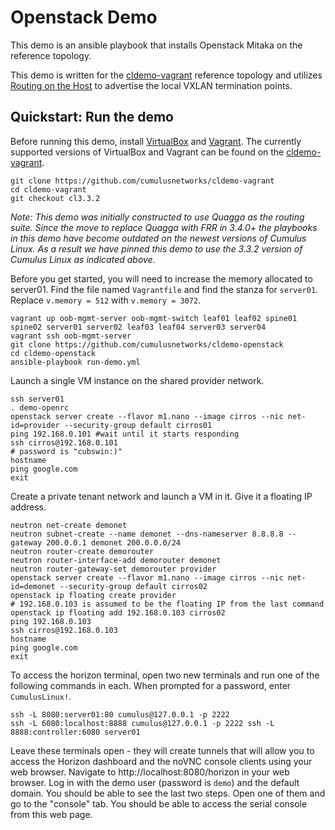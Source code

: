 Openstack Demo
==============
This demo is an ansible playbook that installs Openstack Mitaka on the reference topology.

This demo is written for the [cldemo-vagrant](https://github.com/cumulusnetworks/cldemo-vagrant) reference topology and utilizes
[Routing on the Host](https://github.com/cumulusnetworks/cldemo-roh-ansible) to advertise the local VXLAN termination points.


Quickstart: Run the demo
------------------------
Before running this demo, install [VirtualBox](https://www.virtualbox.org/wiki/Download_Old_Builds) and [Vagrant](https://releases.hashicorp.com/vagrant/). The currently supported versions of VirtualBox and Vagrant can be found on the [cldemo-vagrant](https://github.com/cumulusnetworks/cldemo-vagrant).

    git clone https://github.com/cumulusnetworks/cldemo-vagrant
    cd cldemo-vagrant
    git checkout cl3.3.2

*Note: This demo was initially constructed to use Quagga as the routing suite. Since the move to replace Quagga with FRR in 3.4.0+ the playbooks in this demo have become outdated on the newest versions of Cumulus Linux. As a result we have pinned this demo to use the 3.3.2 version of Cumulus Linux as indicated above.*

Before you get started, you will need to increase the memory allocated to server01.
Find the file named `Vagrantfile` and find the stanza for `server01`. Replace
`v.memory = 512` with `v.memory = 3072`.

    vagrant up oob-mgmt-server oob-mgmt-switch leaf01 leaf02 spine01 spine02 server01 server02 leaf03 leaf04 server03 server04
    vagrant ssh oob-mgmt-server
    git clone https://github.com/cumulusnetworks/cldemo-openstack
    cd cldemo-openstack
    ansible-playbook run-demo.yml


Launch a single VM instance on the shared provider network.

    ssh server01
    . demo-openrc
    openstack server create --flavor m1.nano --image cirros --nic net-id=provider --security-group default cirros01
    ping 192.168.0.101 #wait until it starts responding
    ssh cirros@192.168.0.101
    # password is "cubswin:)"
    hostname
    ping google.com
    exit

Create a private tenant network and launch a VM in it. Give it a floating IP address.

    neutron net-create demonet
    neutron subnet-create --name demonet --dns-nameserver 8.8.8.8 --gateway 200.0.0.1 demonet 200.0.0.0/24
    neutron router-create demorouter
    neutron router-interface-add demorouter demonet
    neutron router-gateway-set demorouter provider
    openstack server create --flavor m1.nano --image cirros --nic net-id=demonet --security-group default cirros02
    openstack ip floating create provider
    # 192.168.0.103 is assumed to be the floating IP from the last command
    openstack ip floating add 192.168.0.103 cirros02
    ping 192.168.0.103
    ssh cirros@192.168.0.103
    hostname
    ping google.com
    exit


To access the horizon terminal, open two new terminals and run one of the
following commands in each. When prompted for a password, enter `CumulusLinux!`.

    ssh -L 8080:server01:80 cumulus@127.0.0.1 -p 2222
    ssh -L 6080:localhost:8888 cumulus@127.0.0.1 -p 2222 ssh -L 8888:controller:6080 server01

Leave these terminals open - they will create tunnels that will allow you to
access the Horizon dashboard and the noVNC console clients using your web
browser. Navigate to  http://localhost:8080/horizon in your web browser.
Log in with the demo user (password is `demo`) and the default domain. You
should be able to see the last two steps. Open one of them and go to the "console"
tab. You should be able to access the serial console from this web page.
